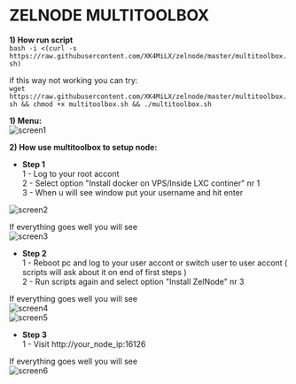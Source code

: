 # ZELNODE MULTITOOLBOX

<b>1) How run script</b>  
```bash -i <(curl -s https://raw.githubusercontent.com/XK4MiLX/zelnode/master/multitoolbox.sh)```  

if this way not working you can try:  
```wget https://raw.githubusercontent.com/XK4MiLX/zelnode/master/multitoolbox.sh && chmod +x multitoolbox.sh && ./multitoolbox.sh```   

<b>1) Menu:</b>    
![screen1](https://raw.githubusercontent.com/XK4MiLX/zelnode/master/image/picm1.jpg) 

<b>2) How use multitoolbox to setup node:</b>    
 
* <b>Step 1</b>  
1 - Log to your root accont  
2 - Select option "Install docker on VPS/Inside LXC continer" nr 1  
3 - When u will see window put your username  and hit enter  

![screen2](https://raw.githubusercontent.com/XK4MiLX/zelnode/master/image/picm2.jpg)

If everything goes well you will see  
![screen3](https://raw.githubusercontent.com/XK4MiLX/zelnode/master/image/picm3.png)

* <b>Step 2</b>  
1 - Reboot pc and log to your user accont or switch user to user accont  ( scripts will ask about it on end of first steps )  
2 - Run scripts again and select option "Install ZelNode" nr 3  

If everything goes well you will see  
![screen4](https://raw.githubusercontent.com/XK4MiLX/zelnode/master/image/picm6.jpg)  
![screen5](https://raw.githubusercontent.com/XK4MiLX/zelnode/master/image/picm7.jpg) 

* <b>Step 3</b>  
1 - Visit http://your_node_ip:16126  

If everything goes well you will see  
![screen6](https://raw.githubusercontent.com/XK4MiLX/zelnode/master/image/picm8.jpg)


